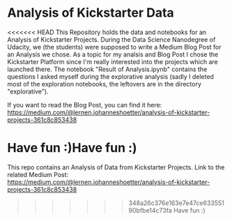 # Analysis of Kickstarter Data

<<<<<<< HEAD
This Repository holds the data and notebooks for an Analysis of Kickstarter Projects.
During the Data Science Nanodegree of Udacity, we (the students) were supposed to write a Medium Blog Post for an Analysis we chose.
As a topic for my analsis and Blog Post I chose the Kickstarter Platform since I'm really interested into the projects which are launched there.
The notebook "Result of Analysis.ipynb" contains the questions I asked myself during the explorative analysis (sadly I deleted most of the exploration notebooks, the leftovers are in the directory "explorative").

If you want to read the Blog Post, you can find it here: https://medium.com/@lernen.johanneshoetter/analysis-of-kickstarter-projects-361c8c853438

Have fun :)Have fun :)
=======
This repo contains an Analysis of Data from Kickstarter Projects.
Link to the related Medium Post: https://medium.com/@lernen.johanneshoetter/analysis-of-kickstarter-projects-361c8c853438
>>>>>>> 348a26c376e163e7e47ce63355190bfbe14c73fa
Have fun :)
